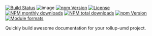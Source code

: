 [![Build Status](https://travis-ci.org/yeutech-lab/rollup-umd-documentation.svg?branch=master)](https://travis-ci.org/yeutech-lab/rollup-umd-documentation) ![image](https://img.shields.io/badge/version-$PACKAGE_VERSION-green.svg) [![npm Version](https://img.shields.io/npm/v/@yeutech-lab/rollup-umd-documentation.svg?style=flat)](https://www.npmjs.com/package/@yeutech-lab/rollup-umd-documentation) [![License](https://img.shields.io/npm/l/@yeutech-lab/rollup-umd-documentation.svg?style=flat)](https://www.npmjs.com/package/@yeutech-lab/rollup-umd-documentation) [![NPM monthly downloads](https://img.shields.io/npm/dm/@yeutech-lab/rollup-umd-documentation.svg?style=flat)](https://npmjs.org/package/@yeutech-lab/rollup-umd-documentation) [![NPM total downloads](https://img.shields.io/npm/dt/@yeutech-lab/rollup-umd-documentation.svg?style=flat)](https://npmjs.org/package/@yeutech-lab/rollup-umd-documentation) [![npm Version](https://img.shields.io/node/v/@yeutech-lab/rollup-umd-documentation.svg?style=flat)](https://www.npmjs.com/package/@yeutech-lab/rollup-umd-documentation) [![Module formats](https://img.shields.io/badge/module%20formats-umd%2C%20cjs%2C%20esm-green.svg?style=flat)](https://www.npmjs.com/package/@yeutech-lab/rollup-umd-documentation)

Quickly build awesome documentation for your rollup-umd project.
